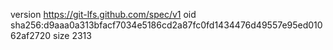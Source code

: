 version https://git-lfs.github.com/spec/v1
oid sha256:d9aaa0a313bfacf7034e5186cd2a87fc0fd1434476d49557e95ed01062af2720
size 2313
